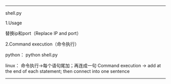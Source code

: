 ------------------------------------------
shell.py

1.Usage

替换ip和port（Replace IP and port）

2.Command execution（命令执行）

python：
python shell.py

linux：
命令执行→每个语句尾加；再连成一句
Command execution → add at the end of each statement; then connect into one sentence

------------------------------------------
